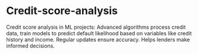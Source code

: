 # Credit-score-analysis
Credit score analysis in ML projects: Advanced algorithms process credit data, train models to predict default likelihood based on variables like credit history and income. Regular updates ensure accuracy. Helps lenders make informed decisions.
